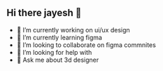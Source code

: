 ## Hi there jayesh 👋


- 🔭 I’m currently working on ui/ux design
- 🌱 I’m currently learning figma 
- 👯 I’m looking to collaborate on figma commnites
- 🤔 I’m looking for help with 
- 💬 Ask me about 3d designer
  
